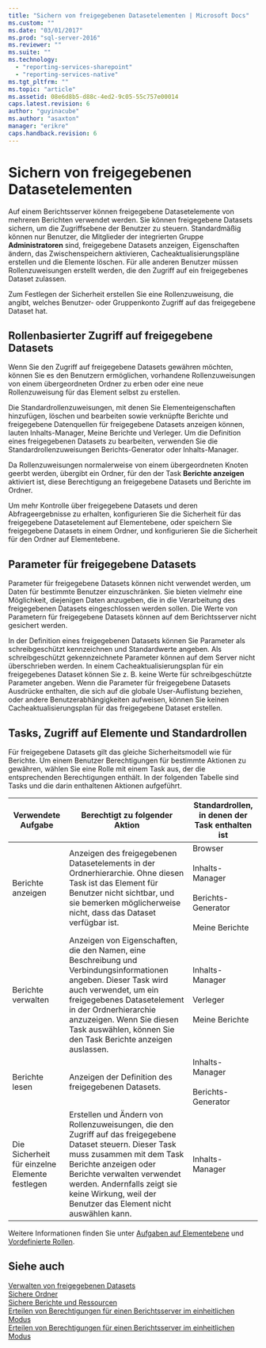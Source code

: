 ```yaml
---
title: "Sichern von freigegebenen Datasetelementen | Microsoft Docs"
ms.custom: ""
ms.date: "03/01/2017"
ms.prod: "sql-server-2016"
ms.reviewer: ""
ms.suite: ""
ms.technology: 
  - "reporting-services-sharepoint"
  - "reporting-services-native"
ms.tgt_pltfrm: ""
ms.topic: "article"
ms.assetid: 08e6d8b5-d88c-4ed2-9c05-55c757e00014
caps.latest.revision: 6
author: "guyinacube"
ms.author: "asaxton"
manager: "erikre"
caps.handback.revision: 6
---
```

# Sichern von freigegebenen Datasetelementen
  Auf einem Berichtsserver können freigegebene Datasetelemente von mehreren Berichten verwendet werden. Sie können freigegebene Datasets sichern, um die Zugriffsebene der Benutzer zu steuern. Standardmäßig können nur Benutzer, die Mitglieder der integrierten Gruppe **Administratoren** sind, freigegebene Datasets anzeigen, Eigenschaften ändern, das Zwischenspeichern aktivieren, Cacheaktualisierungspläne erstellen und die Elemente löschen. Für alle anderen Benutzer müssen Rollenzuweisungen erstellt werden, die den Zugriff auf ein freigegebenes Dataset zulassen.  
  
 Zum Festlegen der Sicherheit erstellen Sie eine Rollenzuweisung, die angibt, welches Benutzer- oder Gruppenkonto Zugriff auf das freigegebene Dataset hat.  
  
## Rollenbasierter Zugriff auf freigegebene Datasets  
 Wenn Sie den Zugriff auf freigegebene Datasets gewähren möchten, können Sie es den Benutzern ermöglichen, vorhandene Rollenzuweisungen von einem übergeordneten Ordner zu erben oder eine neue Rollenzuweisung für das Element selbst zu erstellen.  
  
 Die Standardrollenzuweisungen, mit denen Sie Elementeigenschaften hinzufügen, löschen und bearbeiten sowie verknüpfte Berichte und freigegebene Datenquellen für freigegebene Datasets anzeigen können, lauten Inhalts-Manager, Meine Berichte und Verleger. Um die Definition eines freigegebenen Datasets zu bearbeiten, verwenden Sie die Standardrollenzuweisungen Berichts-Generator oder Inhalts-Manager.  
  
 Da Rollenzuweisungen normalerweise von einem übergeordneten Knoten geerbt werden, übergibt ein Ordner, für den der Task **Berichte anzeigen** aktiviert ist, diese Berechtigung an freigegebene Datasets und Berichte im Ordner.  
  
 Um mehr Kontrolle über freigegebene Datasets und deren Abfrageergebnisse zu erhalten, konfigurieren Sie die Sicherheit für das freigegebene Datasetelement auf Elementebene, oder speichern Sie freigegebene Datasets in einem Ordner, und konfigurieren Sie die Sicherheit für den Ordner auf Elementebene.  
  
## Parameter für freigegebene Datasets  
 Parameter für freigegebene Datasets können nicht verwendet werden, um Daten für bestimmte Benutzer einzuschränken. Sie bieten vielmehr eine Möglichkeit, diejenigen Daten anzugeben, die in die Verarbeitung des freigegebenen Datasets eingeschlossen werden sollen. Die Werte von Parametern für freigegebene Datasets können auf dem Berichtsserver nicht gesichert werden.  
  
 In der Definition eines freigegebenen Datasets können Sie Parameter als schreibgeschützt kennzeichnen und Standardwerte angeben. Als schreibgeschützt gekennzeichnete Parameter können auf dem Server nicht überschrieben werden. In einem Cacheaktualisierungsplan für ein freigegebenes Dataset können Sie z. B. keine Werte für schreibgeschützte Parameter angeben. Wenn die Parameter für freigegebene Datasets Ausdrücke enthalten, die sich auf die globale User-Auflistung beziehen, oder andere Benutzerabhängigkeiten aufweisen, können Sie keinen Cacheaktualisierungsplan für das freigegebene Dataset erstellen.  
  
## Tasks, Zugriff auf Elemente und Standardrollen  
 Für freigegebene Datasets gilt das gleiche Sicherheitsmodell wie für Berichte. Um einem Benutzer Berechtigungen für bestimmte Aktionen zu gewähren, wählen Sie eine Rolle mit einem Task aus, der die entsprechenden Berechtigungen enthält. In der folgenden Tabelle sind Tasks und die darin enthaltenen Aktionen aufgeführt.  
  
|Verwendete Aufgabe|Berechtigt zu folgender Aktion|Standardrollen, in denen der Task enthalten ist|  
|----------------------|---------------------------------|-----------------------------------------|  
|Berichte anzeigen|Anzeigen des freigegebenen Datasetelements in der Ordnerhierarchie. Ohne diesen Task ist das Element für Benutzer nicht sichtbar, und sie bemerken möglicherweise nicht, dass das Dataset verfügbar ist.|Browser<br /><br /> Inhalts-Manager<br /><br /> Berichts-Generator<br /><br /> Meine Berichte|  
|Berichte verwalten|Anzeigen von Eigenschaften, die den Namen, eine Beschreibung und Verbindungsinformationen angeben. Dieser Task wird auch verwendet, um ein freigegebenes Datasetelement in der Ordnerhierarchie anzuzeigen. Wenn Sie diesen Task auswählen, können Sie den Task Berichte anzeigen auslassen.|Inhalts-Manager<br /><br /> Verleger<br /><br /> Meine Berichte|  
|Berichte lesen|Anzeigen der Definition des freigegebenen Datasets.|Inhalts-Manager<br /><br /> Berichts-Generator|  
|Die Sicherheit für einzelne Elemente festlegen|Erstellen und Ändern von Rollenzuweisungen, die den Zugriff auf das freigegebene Dataset steuern. Dieser Task muss zusammen mit dem Task Berichte anzeigen oder Berichte verwalten verwendet werden. Andernfalls zeigt sie keine Wirkung, weil der Benutzer das Element nicht auswählen kann.|Inhalts-Manager|  
  
 Weitere Informationen finden Sie unter [Aufgaben auf Elementebene](../../reporting-services/security/item-level-tasks.md) und [Vordefinierte Rollen](../../reporting-services/security/predefined-roles.md).  
  
## Siehe auch  
 [Verwalten von freigegebenen Datasets](../../reporting-services/report-data/manage-shared-datasets.md)   
 [Sichere Ordner](../../reporting-services/security/secure-folders.md)   
 [Sichere Berichte und Ressourcen](../../reporting-services/security/secure-reports-and-resources.md)   
 [Erteilen von Berechtigungen für einen Berichtsserver im einheitlichen Modus](../../reporting-services/security/granting-permissions-on-a-native-mode-report-server.md)   
 [Erteilen von Berechtigungen für einen Berichtsserver im einheitlichen Modus](../../reporting-services/security/granting-permissions-on-a-native-mode-report-server.md)  
  
  